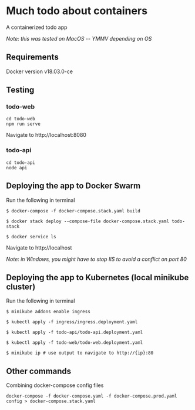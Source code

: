 # Much todo about containers
A containerized todo app

_Note: this was tested on MacOS -- YMMV depending on OS_

## Requirements
Docker version v18.03.0-ce

## Testing
### todo-web
```
cd todo-web
npm run serve
```
Navigate to http://localhost:8080

### todo-api
```
cd todo-api
node api
```

## Deploying the app to Docker Swarm
Run the following in terminal
```
$ docker-compose -f docker-compose.stack.yaml build

$ docker stack deploy --compose-file docker-compose.stack.yaml todo-stack

$ docker service ls
```
Navigate to http://localhost

_Note: in Windows, you might have to stop IIS to avoid a conflict on port 80_

## Deploying the app to Kubernetes (local minikube cluster)
Run the following in terminal
```
$ minikube addons enable ingress

$ kubectl apply -f ingress/ingress.deployment.yaml

$ kubectl apply -f todo-api/todo-api.deployment.yaml

$ kubectl apply -f todo-web/todo-web.deployment.yaml

$ minikube ip # use output to navigate to http://{ip}:80
```

## Other commands

Combining docker-compose config files

`docker-compose -f docker-compose.yaml -f docker-compose.prod.yaml config > docker-compose.stack.yaml`
